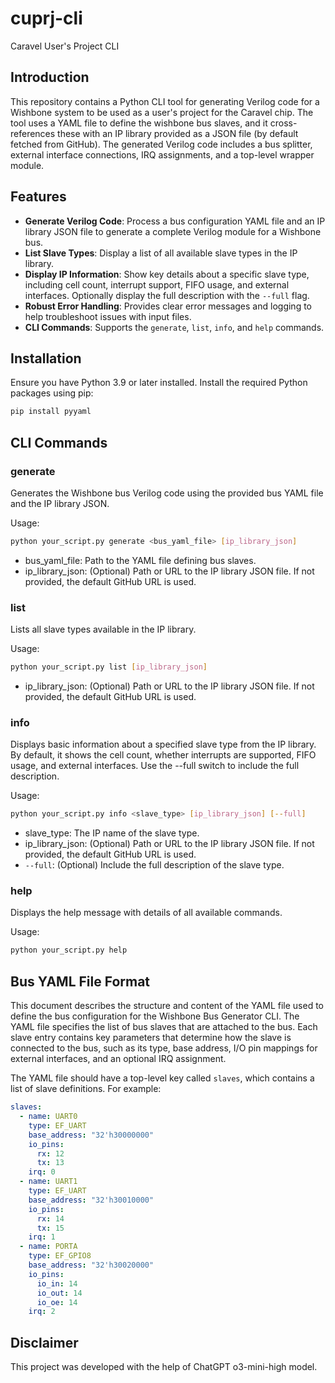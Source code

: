 # cuprj-cli
Caravel User's Project CLI

## Introduction
This repository contains a Python CLI tool for generating Verilog code for a Wishbone system to be used as a user's project for the Caravel chip. The tool uses a YAML file to define the wishbone bus slaves, and it cross-references these with an IP library provided as a JSON file (by default fetched from GitHub). The generated Verilog code includes a bus splitter, external interface connections, IRQ assignments, and a top-level wrapper module.

## Features

- **Generate Verilog Code**: Process a bus configuration YAML file and an IP library JSON file to generate a complete Verilog module for a Wishbone bus.
- **List Slave Types**: Display a list of all available slave types in the IP library.
- **Display IP Information**: Show key details about a specific slave type, including cell count, interrupt support, FIFO usage, and external interfaces. Optionally display the full description with the `--full` flag.
- **Robust Error Handling**: Provides clear error messages and logging to help troubleshoot issues with input files.
- **CLI Commands**: Supports the `generate`, `list`, `info`, and `help` commands.

## Installation

Ensure you have Python 3.9 or later installed. Install the required Python packages using pip:

```bash
pip install pyyaml
```
## CLI Commands

### generate
Generates the Wishbone bus Verilog code using the provided bus YAML file and the IP library JSON.

Usage:

```bash
python your_script.py generate <bus_yaml_file> [ip_library_json]
```

- bus_yaml_file: Path to the YAML file defining bus slaves.
- ip_library_json: (Optional) Path or URL to the IP library JSON file. If not provided, the default GitHub URL is used.

### list
Lists all slave types available in the IP library.

Usage:

```bash
python your_script.py list [ip_library_json]
```
- ip_library_json: (Optional) Path or URL to the IP library JSON file. If not provided, the default GitHub URL is used.
### info
Displays basic information about a specified slave type from the IP library. By default, it shows the cell count, whether interrupts are supported, FIFO usage, and external interfaces. Use the --full switch to include the full description.

Usage:

```bash
python your_script.py info <slave_type> [ip_library_json] [--full]
```
- slave_type: The IP name of the slave type.
- ip_library_json: (Optional) Path or URL to the IP library JSON file. If not provided, the default GitHub URL is used.
- `--full`: (Optional) Include the full description of the slave type.

### help
Displays the help message with details of all available commands.

Usage:
```bash
python your_script.py help
```

## Bus YAML File Format

This document describes the structure and content of the YAML file used to define the bus configuration for the Wishbone Bus Generator CLI. The YAML file specifies the list of bus slaves that are attached to the bus. Each slave entry contains key parameters that determine how the slave is connected to the bus, such as its type, base address, I/O pin mappings for external interfaces, and an optional IRQ assignment.

The YAML file should have a top-level key called `slaves`, which contains a list of slave definitions. For example:

```yaml
slaves:
  - name: UART0
    type: EF_UART
    base_address: "32'h30000000"
    io_pins:
      rx: 12
      tx: 13
    irq: 0
  - name: UART1
    type: EF_UART
    base_address: "32'h30010000"
    io_pins:
      rx: 14
      tx: 15
    irq: 1
  - name: PORTA
    type: EF_GPIO8
    base_address: "32'h30020000"
    io_pins:
      io_in: 14
      io_out: 14
      io_oe: 14
    irq: 2
```

## Disclaimer
This project was developed with the help of ChatGPT o3-mini-high model.
